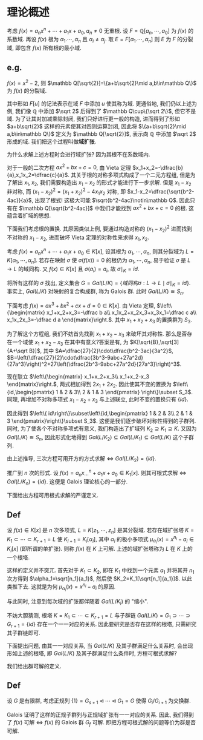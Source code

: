 # 理论概述

考虑 $f(x)=a_nx^n+\cdots+a_1x+a_0,a_n\neq0$ 无重根. 设 $F=\mathbb Q[a_n,\cdots,a_0]$ 为 $f(x)$ 的系数域. 再设 $f(x)$ 根为 $\alpha_1.\cdots,\alpha_n$ 且 $\alpha_i\neq\alpha_j$. 取 $E=F[\alpha_1.\cdots,\alpha_n]$ 则 $E$ 为 $F$ 的分裂域, 即包含 $f(x)$ 所有根的最小域.

## e.g.

$f(x)=x^2-2$, 则 $\mathbb Q[\sqrt{2}]=\{a+b\sqrt{2}\mid a,b\in\mathbb Q\}$ 为 $f(x)$ 的分裂域. 

其中形如 $F[u]$ 的记法表示在域 $F$ 中添加 $u$ 使其称为域. 更通俗地, 我们仍以上述为例, 我们像 $\mathbb Q$ 中添加 $\sqrt 2$ 后得到了 $\mathbb Q\cup\{\sqrt 2\}$, 但它不是域. 为了让其对加减乘除封闭, 我们只好进行更一般的构造, 进而得到了形如 $a+b\sqrt{2}$ 这样的元素使其对四则运算封闭, 因此将 $\{a+b\sqrt{2}\mid a,b\in\mathbb Q\}$ 定义为 $\mathbb Q[\sqrt{2}]$, 表示向 $\mathbb Q$ 中添加 $\sqrt 2$ 形成的域. 我们把这个过程叫做**域扩张**.

为什么求解上述方程时会进行域扩张? 因为其根不在系数域内.

对于一般的二次方程 $ax^2+bx+c=0$, 由 Vieta 定理 $x_1+x_2=-\dfrac{b}{a},x_1x_2=\dfrac{c}{a}$. 其关于根的对称多项式构成了一个二元方程组, 但是为了解出 $x_1,x_2$, 我们需要构造出 $x_1-x_2$ 的形式才能进行下一步求解. 但是 $x_1-x_2$ 非对称, 而 $(x_1-x_2)^2=(x_1+x_2)^2-4x_1x_2$ 对称, 即 $x_1-x_2=\dfrac{\sqrt{b^2-4ac}}{a}$, 出现了根式! 这极大可能 $\sqrt{b^2-4ac}\notin\mathbb Q$. 因此只有在 $\mathbb Q[\sqrt{b^2-4ac}]$ 中我们才能找到 $ax^2+bx+c=0$ 的根. 这蕴含着扩域的思想.

下面我们考虑根的置换. 其原因类似上例, 要通过构造对称的 $(x_1-x_2)^2$ 进而找到不对称的 $x_1-x_2$, 进而破坏 Vieta 定理的对称性来求得 $x_1,x_2$.

考虑 $f(x)=a_nx^n+\cdots+a_1x+a_0\in K[x]$, 设其根为 $\alpha_1,\cdots,\alpha_n$, 则其分裂域为 $L=K[\alpha_1,\cdots,\alpha_n]$. 若存在映射 $\sigma$ 使 $\sigma(f(x))=0$ 的根仍为 $\alpha_1,\cdots,\alpha_n$, 易于验证 $\sigma$ 是 $L\rightarrow L$ 的域同构. 又 $f(x)\in K[x]$ 且 $\sigma(a_i)=a_i$, 故 $\sigma\mid_K=id$.

将所有这样的 $\sigma$ 找出, 定义集合 $G=Gal(L/K)=\{域同构\sigma:L\rightarrow L\mid \sigma\mid_K=id\}$. 事实上, $Gal(L/K)$ 对映射的复合构成群, 称为 Galois 群. 此时 $Gal(L/K)\cong S_n$.

下面考虑 $f(x)=ax^3+bx^2+cx+d=0\in K[x]$. 由 Vieta 定理, $\left\{\begin{matrix}
x_1+x_2+x_3=-\dfrac b a\\ 
x_1x_2+x_2x_3+x_3x_1=\dfrac c a\\ 
x_1x_2x_3=-\dfrac d a
\end{matrix}\right.$.
其中 $x_1+x_2+x_3$ 的置换群为 $S_3$.

为了解这个方程组, 我们不妨首先找到 $x_1+x_2-x_3$ 来破坏其对称性. 那么是否存在一个域使 $x_1+x_2-x_3$ 在其中有意义?答案是有, 为 $K[\sqrt{B},\sqrt[3]{A+\sqrt B}]$, 其中 $A=\dfrac{27}{2}\cdot\dfrac{b^2-3ac}{3a^2}$, $B=\left(\dfrac{27}{2}\cdot\dfrac{3b^3-9abc+27a^2d}{27a^3}\right)^2+27\left(\dfrac{2b^3-9abc+27a^2d}{27a^3}\right)^3$.

现在联立 $\left\{\begin{matrix}
x_1+x_2+x_3\\ 
x_1+x_2-x_3
\end{matrix}\right.$, 两式相加得到 $2x_1+2x_2$. 因此使其不变的置换为 $\left\{id,\begin{pmatrix}
1 & 2 & 3\\ 
2 & 1 & 3
\end{pmatrix} \right\}\subset S_3$. 同理, 再增加不对称多项式 $x_1-x_2+x_3$ 与上述联立, 此时不变的置换只有 $\{id\}$.

因此得到 $\left\{ id\right\}\subset\left\{id,\begin{pmatrix}
1 & 2 & 3\\ 
2 & 1 & 3
\end{pmatrix}\right\}\subset S_3$. 这便是我们逐步破坏对称性得到的子群列. 同时, 为了使各个不对称多项式有意义, 我们构造出了扩域列 $K_2\supseteq K_1\supseteq K$. 又因为 $Gal(L/K)\cong S_n$, 因此形式化地得到 $Gal(L/K_2)\subseteq Gal(L/K_1)\subseteq Gal(L/K)$ 这个子群列.

由上述推导, 三次方程可用开方的方式求解 $\iff$ $Gal(L/K_2)=\{id\}$.

推广到 $n$ 次的形式. 设 $f(x)=a_nx^n_\cdots+a_1x+a_0\in K_1[x]$. 则其可根式求解 $\iff$ $Gal(L/K_n)=\{id\}$. 这便是 Galois 理论核心的一部分.

下面给出方程可用根式求解的严谨定义.

## Def

设 $f(x)\in K[x]$ 是 $n$ 次多项式, $L=K[z_1,\cdots,z_n]$ 是其分裂域. 若存在域扩张塔 $K=K_1\subset\cdots\subset K_{r+1}=L$ 使 $K_{i+1}=K_i[\alpha_i]$, 其中 $\alpha_i$ 的极小多项式 $\mu_{\alpha_i}(x)=x^{n_i}-a_i\in K_i[x]$ (即所谓的单扩张). 则称 $f(x)$ 在 $K$ 上可解. 上述的域扩张塔称为 $L$ 在 $K$ 上的一个根塔.

这样的定义并不突兀. 首先对于 $K_1\subset K_2$, 即在 $K_1$ 中找到一个元素 $a_1$ 并将其开 $n_1$ 次方得到 $\alpha_1=\sqrt[n_1]{a_1}$, 然后使 $K_2=K_1[\sqrt[n_1]{a_1}]$. 以此类推下去. 这就是为何 $\mu_{\alpha_i}(x)=x^{n_i}-a_i$ 的原因.

与此同时, 注意到每次域的扩张都伴随着 $Gal(L/K_i)$ 的 "缩小".

不妨大胆猜测, 根塔 $K=K_1\subset\cdots\subset K_{r+1}=L$ 与子群链 $Gal(L/K)=G_1\supset\cdots\supset G_{r+1}=\{id\}$ 存在一个一一对应的关系. 因此要研究是否存在这样的根塔, 只需研究其子群链即可.

下面提出问题, 由其一一对应关系, 当 $Gal(L/K)$ 及其子群满足什么关系时, 会出现形如上述的根塔, 即 $Gal(L/K)$ 及其子群满足什么条件时, 方程可根式求解?

我们给出群可解的定义.

## Def

设 $G$ 是有限群, 考虑正规列 $\{1\}=G_{s+1}\lhd\cdots\lhd G_1=G$ 使得 $G_i/G_{i+1}$ 为交换群.

Galois 证明了这样的正规子群列与正规域扩张有一一对应的关系. 因此, 我们得到了 $f(x)$ 可解 $\iff$ $f(x)$ 的 Galois 群 $G_f$ 可解. 即把方程可根式解的问题等价为群是否可解.